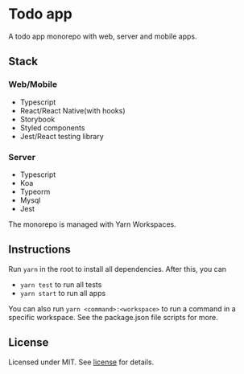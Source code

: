 # Todo app

A todo app monorepo with web, server and mobile apps.

## Stack
### Web/Mobile
 - Typescript
 - React/React Native(with hooks)
 - Storybook
 - Styled components
 - Jest/React testing library

### Server
 - Typescript
 - Koa
 - Typeorm
 - Mysql
 - Jest

The monorepo is managed with Yarn Workspaces.

## Instructions
Run `yarn` in the root to install all dependencies. After this, you can

 - `yarn test` to run all tests
 - `yarn start` to run all apps

You can also run `yarn <command>:<workspace>` to run a command in a specific
workspace. See the package.json file scripts for more.

## License
Licensed under MIT. See [license](LICENSE) for details.
